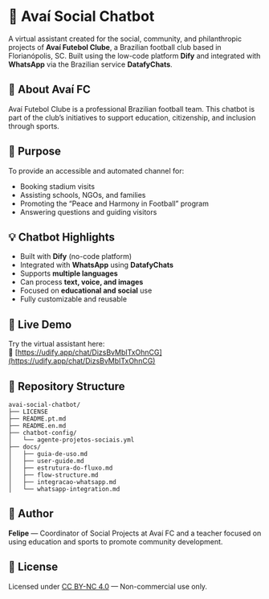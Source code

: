 # 🤖 Avaí Social Chatbot

A virtual assistant created for the social, community, and philanthropic projects of **Avaí Futebol Clube**, a Brazilian football club based in Florianópolis, SC. Built using the low-code platform **Dify** and integrated with **WhatsApp** via the Brazilian service **DatafyChats**.

## 📍 About Avaí FC

Avaí Futebol Clube is a professional Brazilian football team. This chatbot is part of the club’s initiatives to support education, citizenship, and inclusion through sports.

## 🌟 Purpose

To provide an accessible and automated channel for:
- Booking stadium visits
- Assisting schools, NGOs, and families
- Promoting the “Peace and Harmony in Football” program
- Answering questions and guiding visitors

## 💡 Chatbot Highlights

- Built with **Dify** (no-code platform)
- Integrated with **WhatsApp** using **DatafyChats**
- Supports **multiple languages**
- Can process **text, voice, and images**
- Focused on **educational and social** use
- Fully customizable and reusable

## 📲 Live Demo

Try the virtual assistant here:  
🔗 [https://udify.app/chat/DizsBvMbITxOhnCG](https://udify.app/chat/DizsBvMbITxOhnCG)

## 📁 Repository Structure

```
avai-social-chatbot/
├── LICENSE
├── README.pt.md
├── README.en.md
├── chatbot-config/
│   └── agente-projetos-sociais.yml
├── docs/
│   ├── guia-de-uso.md
│   ├── user-guide.md
│   ├── estrutura-do-fluxo.md
│   ├── flow-structure.md
│   ├── integracao-whatsapp.md
│   └── whatsapp-integration.md
```

## 👤 Author

**Felipe** — Coordinator of Social Projects at Avaí FC and a teacher focused on using education and sports to promote community development.

## 📄 License

Licensed under [CC BY-NC 4.0](https://creativecommons.org/licenses/by-nc/4.0/) — Non-commercial use only.
